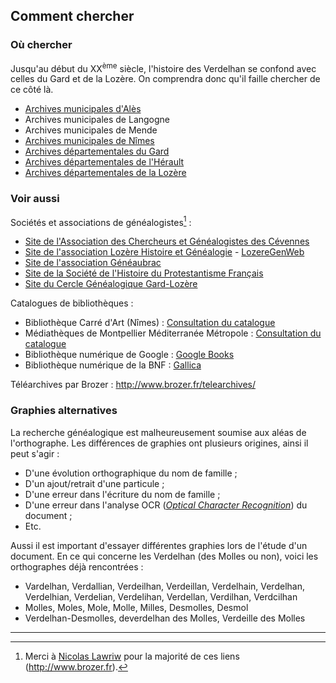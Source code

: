 ## Comment chercher

### Où chercher

Jusqu'au début du XX<sup>ème</sup> siècle, l'histoire des Verdelhan se confond avec celles du Gard et de la Lozère. On comprendra donc qu'il faille chercher de ce côté là.

 * [Archives municipales d'Alès](https://www.ales.fr/territoire/decouvrir/archives-municipales-dales/)
 * Archives municipales de Langogne
 * Archives municipales de Mende
 * [Archives municipales de Nîmes](http://www.ville-nimes.fr/index.php?id=31)
 * [Archives départementales du Gard](http://www.archives.gard.fr/)
 * [Archives départementales de l'Hérault](http://archives-pierresvives.herault.fr/)
 * [Archives départementales de la Lozère](http://archives.lozere.fr/)

### Voir aussi

Sociétés et associations de généalogistes[^lawriw] :

 * [Site de l'Association des Chercheurs et Généalogistes des Cévennes](http://site.acgc.free.fr/)
 * [Site de l'association Lozère Histoire et Généalogie](http://www.lozere-histoire-genealogie.com/) - [LozereGenWeb](http://lozeregenweb.lozere-histoire-genealogie.com/)
 * [Site de l'association Généaubrac](http://geneaubrac.fr/)
 * [Site de la Société de l'Histoire du Protestantisme Français](http://www.shpf.fr/)
 * [Site du Cercle Généalogique Gard-Lozère](http://www.cggl.fr/)
 
Catalogues de bibliothèques :

 * Bibliothèque Carré d'Art (Nîmes) : [Consultation du catalogue](http://carreartmusee.centredoc.fr/opac/)
 * Médiathèques de Montpellier Méditerranée Métropole : [Consultation du catalogue](https://mediatheques.montpellier3m.fr/DEFAULT/form.aspx?SC=COLLECTIF)
 * Bibliothèque numérique de Google : [Google Books](http://books.google.fr/)
 * Bibliothèque numérique de la BNF : [Gallica](http://gallica.bnf.fr/)


Téléarchives par Brozer : <http://www.brozer.fr/telearchives/>

### Graphies alternatives

La recherche généalogique est malheureusement soumise aux aléas de l'orthographe. Les différences de graphies ont plusieurs origines,
ainsi il peut s'agir :

 * D'une évolution orthographique du nom de famille ;
 * D'un ajout/retrait d'une particule ;
 * D'une erreur dans l'écriture du nom de famille ;
 * D'une erreur dans l'analyse OCR (*[Optical Character Recognition](http://fr.wikipedia.org/wiki/Reconnaissance_optique_de_caract%C3%A8res)*) du document ;
 * Etc.

Aussi il est important d'essayer différentes graphies lors de l'étude d'un document. En ce qui concerne les Verdelhan (des Molles ou non),
voici les orthographes déjà rencontrées :

 * Vardelhan, Verdallian, Verdeilhan, Verdeillan, Verdelhain, Verdelhan, Verdelhian, Verdelian, Verdelihan, Verdellan, Verdilhan, Verdcilhan
 * Molles, Moles, Mole, Molle, Milles, Desmolles, Desmol
 * Verdelhan-Desmolles, deverdelhan des Molles, Verdeille des Molles

 
---

[^lawriw]: Merci à [Nicolas Lawriw](http://nlawriw.free.fr) pour la majorité de ces liens (<http://www.brozer.fr>).
